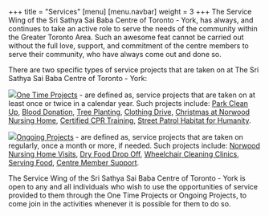 +++
title = "Services"
[menu]
	[menu.navbar]
		weight = 3
+++
The Service Wing of the Sri Sathya Sai Baba Centre of Toronto - York, has always, and continues to take an active role to serve the needs of the community within the Greater Toronto Area. Such an awesome feat cannot be carried out without the full love, support, and commitment of the centre members to serve their community, who have always come out and done so.

There are two specific types of service projects that are taken on at The Sri Sathya Sai Baba Centre of Toronto - York:

<img src="/img/services/pic1.jpg" class="align-left">[One Time Projects](#) - are defined as, service projects that are taken on at least once or twice in a calendar year. Such projects include: [Park Clean Up](#), [Blood Donation](#), [Tree Planting](#), [Clothing Drive](#), [Christmas at Norwood Nursing Home](#), [Certified CPR Training](#), [Street Patrol Habitat for Humanity](#).

<img src="/img/services/pic2.jpg" class="align-right">[Ongoing Projects](#) - are defined as, service projects that are taken on regularly, once a month or more, if needed. Such projects include: [Norwood Nursing Home Visits](#), [Dry Food Drop Off](#), [Wheelchair Cleaning Clinics](#), [Serving Food](#), [Centre Member Support](#).

The Service Wing of the Sri Sathya Sai Baba Centre of Toronto - York is open to any and all individuals who wish to use the opportunities of service provided to them through the One Time Projects or Ongoing Projects, to come join in the activities whenever it is possible for them to do so.
